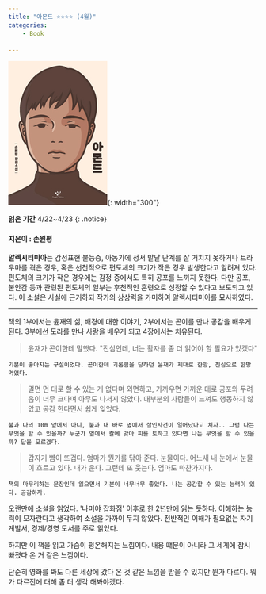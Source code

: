 ```yaml
---
title: "아몬드 ⭐⭐⭐⭐ (4월)"
categories:
    - Book

---
```


![](/assets/images/아몬드.jpg){: width="300"}

**읽은 기간** 4/22~4/23
{: .notice}

#### 지은이 : 손원평

**알렉시티미아**는 감정표현 불능증, 아동기에 정서 발달 단계를 잘 거치지 못하거나 트라우마를 겪은 경우, 혹은 선천적으로 편도체의 크기가 작은 경우 발생한다고 알려져 있다. 편도체의 크기가 작은 경우에는 감정 중에서도 특히 공포를 느끼지 못한다. 다만 공포, 불안감 등과 관련된 편도체의 일부는 후천적인 훈련으로 성정할 수 있다고 보도되고 있다. 이 소설은 사실에 근거하되 작가의 상상력을 가미하여 알렉시티미아를 묘사하였다. 

---

 책의 1부에서는 윤재의 삶, 배경에 대한 이야기, 2부에서는 곤이를 만나 공감을 배우게 된다. 3부에선 도라를 만나 사랑을 배우게 되고 4장에서는 치유된다.

> 윤재가 곤이한테 말했다. "진심인데, 너는 활자를 좀 더 읽어야 할 필요가 있겠다"

    기분이 좋아지는 구절이었다. 곤이한테 괴롭힘을 당하던 윤재가 제대로 한방, 진심으로 한방 먹였다.

> 멀면 먼 대로 할 수 있는 게 없다며 외면하고, 가까우면 가까운 대로 공포와 두려움이 너무 크다며 아무도 나서지 않았다. 대부분의 사람들이 느껴도 행동하지 않았고 공감 한다면서 쉽게 잊었다.

    불과 나의 10m 앞에서 아니, 불과 내 바로 옆에서 살인사건이 일어났다고 치자.. 그럼 나는 무엇을 할 수 있을까? 누군가 옆에서 칼에 맞아 피를 토하고 있다면 나는 무엇을 할 수 있을까? 답을 모르겠다.

> 갑자기 뺨이 뜨겁다. 엄마가 뭔가를 닦아 준다. 눈물이다. 어느새 내 눈에서 눈물이 흐르고 있다. 내가 운다. 그런데 또 웃는다. 엄마도 마찬가지다.

    책의 마무리하는 문장인데 읽으면서 기분이 너무너무 좋았다. 나는 공감할 수 있는 능력이 있다. 공감하자.

 오랜만에 소설을 읽었다. '나미야 잡화점' 이후로 한 2년만에 읽는 듯하다. 이해하는 능력이 모자란다고 생각하여 소설을 가까이 두지 않았다. 전반적인 이해가 필요없는 자기계발서, 경제/경영 도서를 주로 읽었다.

 하지만 이 책을 읽고 가슴이 평온해지는 느낌이다. 내용 떄문이 아니라 그 세계에 잠시 빠졌다 온 거 같은 느낌이다. 

 단순히 영화를 봐도 다른 세상에 갔다 온 것 같은 느낌을 받을 수 있지만 뭔가 다르다. 뭐가 다르진에 대해 좀 더 생각 해봐야겠다.